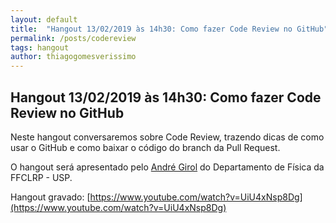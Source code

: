 ```yaml
---
layout: default
title:  "Hangout 13/02/2019 às 14h30: Como fazer Code Review no GitHub"
permalink: /posts/codereview
tags: hangout
author: thiagogomesverissimo
---
```


<h2>Hangout 13/02/2019 às 14h30: Como fazer Code Review no GitHub</h2>

Neste hangout conversaremos sobre Code Review, trazendo dicas de
como usar o GitHub e como baixar o código do branch da Pull Request.

O hangout será apresentado pelo [André Girol](https://github.com/girol)
do Departamento de Física da FFCLRP - USP.

Hangout gravado: [https://www.youtube.com/watch?v=UiU4xNsp8Dg](https://www.youtube.com/watch?v=UiU4xNsp8Dg)




